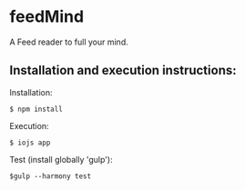 # feedMind
A Feed reader to full your mind.

Installation and execution instructions:
------------------------------------------
Installation:

    $ npm install

Execution:

    $ iojs app
    
Test (install globally 'gulp'):

    $gulp --harmony test